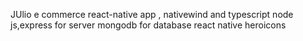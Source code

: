 JUlio e commerce react-native app , nativewind and typescript
node js,express for server
mongodb for database
react native heroicons
